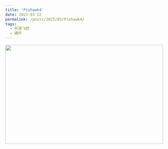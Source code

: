 ```yaml
---
title: 'Pixhawk4'
date: 2023-03-22
permalink: /posts/2023/03/Pixhawk4/
tags:
  - 开源飞控
  - 硬件
---
```



<img src="https://user-images.githubusercontent.com/64770184/226586765-7762bd57-760c-40be-803c-d99abe91c8fb.gif" width="500" height="315" />
